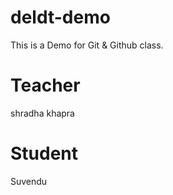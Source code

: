 # deldt-demo
This is a Demo for Git &amp; Github class.

# Teacher 
shradha khapra

# Student
Suvendu
 